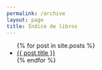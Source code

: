 ```yaml
---
permalink: /archive
layout: page
title: Índice de libros
---
```



<ul>
  {% for post in site.posts %}
    <li>
      <a href=".{{ post.url }}">{{ post.title }}</a>
    </li>
  {% endfor %}
</ul>
